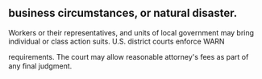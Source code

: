 ## business circumstances, or natural disaster.

Workers or their representatives, and units of local government may bring individual or class action suits. U.S. district courts enforce WARN

requirements. The court may allow reasonable attorney's fees as part of any ﬁnal judgment.